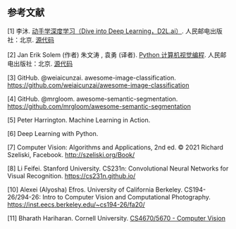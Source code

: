 ## 参考文献

[1] 李沐. [动手学深度学习（Dive into Deep Learning，D2L.ai）](https://zh.d2l.ai/). 人民邮电出版社：北京. [<u>源代码</u>](https://github.com/d2l-ai/d2l-zh)

[2] Jan Erik Solem (作者) 朱文涛 , 袁勇 (译者). [Python 计算机视觉编程](https://www.ituring.com.cn/book/1349). 人民邮电出版社：北京. [<u>源代码</u>](http://programmingcomputervision.com/)

[3] GitHub. @weiaicunzai. awesome-image-classification. https://github.com/weiaicunzai/awesome-image-classification

[4] GitHub. @mrgloom. awesome-semantic-segmentation. https://github.com/mrgloom/awesome-semantic-segmentation

[5] Peter Harrington. Machine Learning in Action. 

[6] Deep Learning with Python. 

[7] Computer Vision: Algorithms and Applications, 2nd ed. © 2021 Richard Szeliski, Facebook. http://szeliski.org/Book/

[8] Li Feifei. Stanford University. CS231n: Convolutional Neural Networks for Visual Recognition. https://cs231n.github.io/

[10] Alexei (Alyosha) Efros. University of California Berkeley. CS194-26/294-26: Intro to Computer Vision and Computational Photography. https://inst.eecs.berkeley.edu/~cs194-26/fa20/

[11] Bharath Hariharan. Cornell University. [CS4670/5670 - Computer Vision](http://www.cs.cornell.edu/courses/cs4670/2020sp/)

